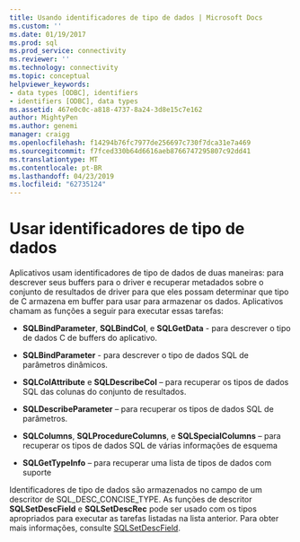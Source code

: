 ```yaml
---
title: Usando identificadores de tipo de dados | Microsoft Docs
ms.custom: ''
ms.date: 01/19/2017
ms.prod: sql
ms.prod_service: connectivity
ms.reviewer: ''
ms.technology: connectivity
ms.topic: conceptual
helpviewer_keywords:
- data types [ODBC], identifiers
- identifiers [ODBC], data types
ms.assetid: 467e0c0c-a818-4737-8a24-3d8e15c7e162
author: MightyPen
ms.author: genemi
manager: craigg
ms.openlocfilehash: f14294b76fc7977de256697c730f7dca31e7a469
ms.sourcegitcommit: f7fced330b64d6616aeb8766747295807c92dd41
ms.translationtype: MT
ms.contentlocale: pt-BR
ms.lasthandoff: 04/23/2019
ms.locfileid: "62735124"
---
```

# <a name="using-data-type-identifiers"></a>Usar identificadores de tipo de dados
Aplicativos usam identificadores de tipo de dados de duas maneiras: para descrever seus buffers para o driver e recuperar metadados sobre o conjunto de resultados de driver para que eles possam determinar que tipo de C armazena em buffer para usar para armazenar os dados. Aplicativos chamam as funções a seguir para executar essas tarefas:  
  
-   **SQLBindParameter**, **SQLBindCol**, e **SQLGetData** - para descrever o tipo de dados C de buffers do aplicativo.  
  
-   **SQLBindParameter** - para descrever o tipo de dados SQL de parâmetros dinâmicos.  
  
-   **SQLColAttribute** e **SQLDescribeCol** – para recuperar os tipos de dados SQL das colunas do conjunto de resultados.  
  
-   **SQLDescribeParameter** – para recuperar os tipos de dados SQL de parâmetros.  
  
-   **SQLColumns**, **SQLProcedureColumns**, e **SQLSpecialColumns** – para recuperar os tipos de dados SQL de várias informações de esquema  
  
-   **SQLGetTypeInfo** – para recuperar uma lista de tipos de dados com suporte  
  
 Identificadores de tipo de dados são armazenados no campo de um descritor de SQL_DESC_CONCISE_TYPE. As funções de descritor **SQLSetDescField** e **SQLSetDescRec** pode ser usado com os tipos apropriados para executar as tarefas listadas na lista anterior. Para obter mais informações, consulte [SQLSetDescField](../../../odbc/reference/syntax/sqlsetdescfield-function.md).
